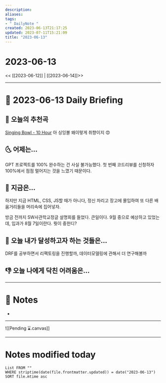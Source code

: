 ```yaml
---
description:
aliases: 
tags:
- " DailyNote "
created: 2023-06-13T21:17:25
updated: 2023-07-11T15:21:09
title: "2023-06-13"
---
```


# 2023-06-13

<< [[2023-06-12]] | [[2023-06-14]]>>

---
# 📅 2023-06-13 Daily Briefing

## 🎵 오늘의 추천곡

[Singing Bowl - 10 Hour](https://youtu.be/cuoGpoOVRdA) 아 싱잉볼 왜이렇게 취향이지 😍

## 🌜 어제는...

GPT 프로젝트를 100% 완수하는 건 사실 불가능했다. 첫 번째 코드리뷰를 신청하자 100%에서 점점 멀어지는 것을 느꼈기 때문이다.

## 🙌 지금은...

하지만 지금 HTML, CSS, JS할 때가 아니다, 정신 차리고 장고에 몰입하여 또 다른 배움거리들을 머리속에 집어넣자.

방금 전까지 SW사관학교정글 설명회를 들었다. 큰일이다. 9월 중으로 예상하고 있었는데, 입과가 8월 7일이란다. 뭣이 중헌디?

## 🚀 오늘 내가 달성하고자 하는 것들은...

DRF를 공부하면서 리팩토링을 진행할까, 데이터모델링에 관해서 더 연구해볼까

## 👎 오늘 나에게 닥친 어려움은...


---

# 📝 Notes

- 

___

![[Pending ⌛.canvas]]

---
# Notes modified today

```dataview
List FROM "" 
WHERE striptime(date(file.frontmatter.updated)) = date("2023-06-13") 
SORT file.mtime asc
```

